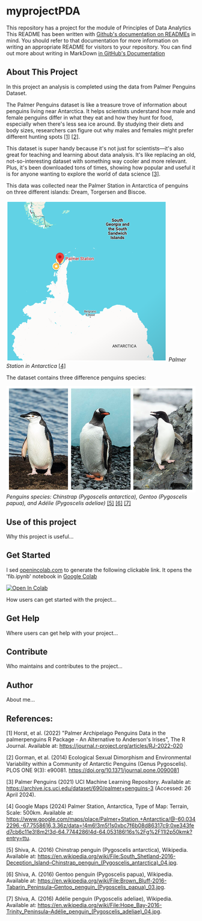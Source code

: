 # myprojectPDA
This repository has a project for the module of Principles of Data Analytics
This README has been written with [Github's documentation on READMEs](https://docs.github.com/en/repositories/managing-your-repositorys-settings-and-features/customizing-your-repository/about-readmes) in mind.
You should refer to that documentation for more information on writing an appropriate README for visitors to your repository.
You can find out more about writing in MarkDown [in GitHub's Documentation](https://docs.github.com/en/get-started/writing-on-github/getting-started-with-writing-and-formatting-on-github/basic-writing-and-formatting-syntax)

## About This Project

In this project an analysis is completed using the data from Palmer Penguins Dataset.

The Palmer Penguins dataset is like a treasure trove of information about penguins living near Antarctica. It helps scientists understand how male and female penguins differ in what they eat and how they hunt for food, especially when there's less sea ice around. By studying their diets and body sizes, researchers can figure out why males and females might prefer different hunting spots [[1]](#1) [[2]](#2).      

This dataset is super handy because it's not just for scientists—it's also great for teaching and learning about data analysis. It's like replacing an old, not-so-interesting dataset with something way cooler and more relevant. Plus, it's been downloaded tons of times, showing how popular and useful it is for anyone wanting to explore the world of data science [[3]](#3).     

This data was collected near the Palmer Station in Antarctica of penguins on three different islands: Dream, Torgersen and Biscoe.      

![Antarctica](images/p_station.png)
*Palmer Station in Antarctica* [[4]](4)     

The dataset contains three difference penguins species:     

![Penguins](images/penguins.png)
*Penguins species: Chinstrap (Pygoscelis antarctica), Gentoo (Pygoscelis papua), and Adélie (Pygoscelis adeliae)*  [[5]](5) [[6]](6) [[7]](7)






## Use of this project

Why this project is useful...


## Get Started 

I sed [openincolab.com](https://openincolab.com) to generate the following clickable link.
It opens the 'fib.ipynb' notebook in [Google Colab](https://colab.research.google.com)

<a target="_blank" href="https://colab.research.google.com/github/filipekojak88/demo-repo/blob/main/fib.ipynb">
  <img src="https://colab.research.google.com/assets/colab-badge.svg" alt="Open In Colab"/>
</a>


How users can get started with the project...


## Get Help

Where users can get help with your project...


## Contribute

Who maintains and contributes to the project...


## Author

About me...

## References:

<a id="1">[1]</a> Horst, et al. (2022) "Palmer Archipelago Penguins Data in the palmerpenguins R Package - An Alternative to Anderson's Irises", The R Journal. Available at: https://journal.r-project.org/articles/RJ-2022-020

<a id="2">[2]</a> Gorman, et al. (2014) Ecological Sexual Dimorphism and Environmental Variability within a Community of Antarctic Penguins (Genus Pygoscelis). PLOS ONE 9(3): e90081. https://doi.org/10.1371/journal.pone.0090081

<a id="3">[3]</a> Palmer Penguins (2021) UCI Machine Learning Repository. Available at: https://archive.ics.uci.edu/dataset/690/palmer+penguins-3 (Accessed: 26 April 2024). 

<a id="4">[4]</a> Google Maps (2024) Palmer Station, Antarctica, Type of Map: Terrain, Scale: 500km. Available at: https://www.google.com/maps/place/Palmer+Station,+Antarctica/@-60.0342296,-67.7558616,3.36z/data=!4m6!3m5!1s0xbc7f6b08d86317c9:0xe343fed7cb6c11e3!8m2!3d-64.7744286!4d-64.053186!16s%2Fg%2F11l2p50kmk?entry=ttu. 

<a id="5">[5]</a> Shiva, A. (2016) Chinstrap penguin (Pygoscelis antarctica), Wikipedia. Available at: https://en.wikipedia.org/wiki/File:South_Shetland-2016-Deception_Island–Chinstrap_penguin_(Pygoscelis_antarctica)_04.jpg. 

<a id="6">[6]</a> Shiva, A. (2016) Gentoo penguin (Pygoscelis papua), Wikipedia. Available at: https://en.wikipedia.org/wiki/File:Brown_Bluff-2016-Tabarin_Peninsula–Gentoo_penguin_(Pygoscelis_papua)_03.jpg. 

<a id="7">[7]</a> Shiva, A. (2016) Adélie penguin (Pygoscelis adeliae), Wikipedia. Available at: https://en.wikipedia.org/wiki/File:Hope_Bay-2016-Trinity_Peninsula–Adélie_penguin_(Pygoscelis_adeliae)_04.jpg. 
